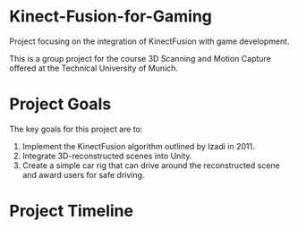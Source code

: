 # Kinect-Fusion-for-Gaming
Project focusing on the integration of KinectFusion with game development. 

This is a group project for the course 3D Scanning and Motion Capture offered at the Technical University of Munich. 

# Project Goals
The key goals for this project are to:
1. Implement the KinectFusion algorithm outlined by Izadi in 2011.
2. Integrate 3D-reconstructed scenes into Unity.
3. Create a simple car rig that can drive around the reconstructed scene and award users for safe driving. 

# Project Timeline

